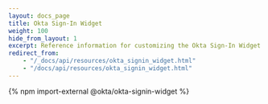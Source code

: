```yaml
---
layout: docs_page
title: Okta Sign-In Widget
weight: 100
hide_from_layout: 1
excerpt: Reference information for customizing the Okta Sign-In Widget.
redirect_from:
    - "/_docs/api/resources/okta_signin_widget.html"
    - "/docs/api/resources/okta_signin_widget.html"
---
```


{% npm import-external @okta/okta-signin-widget %}
